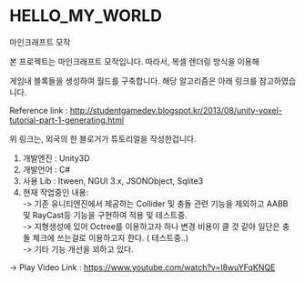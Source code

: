 # HELLO_MY_WORLD
마인크래프트 모작

본 프로젝트는 마인크래프트 모작입니다. 따라서, 복셀 렌더링 방식을 이용해

게임내 블록들을 생성하여 월드를 구축합니다. 해당 알고리즘은 아래 링크를 참고하였습니다.

Reference link : http://studentgamedev.blogspot.kr/2013/08/unity-voxel-tutorial-part-1-generating.html

위 링크는, 외국의 한 블로거가 튜토리얼을 작성한겁니다.

1. 개발엔진 : Unity3D
2. 개발언어 : C#
3. 사용 Lib : Itween, NGUI 3.x, JSONObject, Sqlite3
4. 현재 작업중인 내용: <br>
 -> 기존 유니티엔진에서 제공하는 Collider 및 충돌 관련 기능을 제외하고 AABB 및 RayCast등 기능을 구현하여 적용 및 테스트중. <br>
 -> 지형생성에 있어 Octree를 이용하고자 하나 변경 비용이 클 것 같아 일단은 충돌 체크에 쓰는걸로 이용하고자 한다. ( 테스트중..) <br>
 -> 기타 기능 개선을 꾀하고 있다. <br>

-> Play Video Link  : https://www.youtube.com/watch?v=I8wuYFqKNQE

